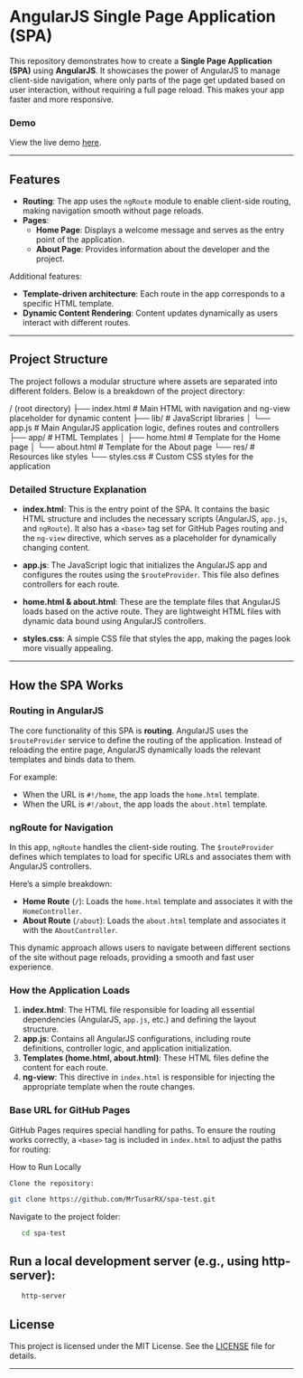 # AngularJS Single Page Application (SPA)

This repository demonstrates how to create a **Single Page Application (SPA)** using **AngularJS**. It showcases the power of AngularJS to manage client-side navigation, where only parts of the page get updated based on user interaction, without requiring a full page reload. This makes your app faster and more responsive.

### Demo

View the live demo [here](https://mrtusarrx.github.io/spa-test/).

---

## Features

- **Routing**: The app uses the `ngRoute` module to enable client-side routing, making navigation smooth without page reloads.
- **Pages**:
  - **Home Page**: Displays a welcome message and serves as the entry point of the application.
  - **About Page**: Provides information about the developer and the project.
  
Additional features:
- **Template-driven architecture**: Each route in the app corresponds to a specific HTML template.
- **Dynamic Content Rendering**: Content updates dynamically as users interact with different routes.

---

## Project Structure

The project follows a modular structure where assets are separated into different folders. Below is a breakdown of the project directory:

/ (root directory) ├── index.html # Main HTML with navigation and ng-view placeholder for dynamic content ├── lib/ # JavaScript libraries │ └── app.js # Main AngularJS application logic, defines routes and controllers ├── app/ # HTML Templates │ ├── home.html # Template for the Home page │ └── about.html # Template for the About page └── res/ # Resources like styles └── styles.css # Custom CSS styles for the application


### Detailed Structure Explanation

- **index.html**: This is the entry point of the SPA. It contains the basic HTML structure and includes the necessary scripts (AngularJS, `app.js`, and `ngRoute`). It also has a `<base>` tag set for GitHub Pages routing and the `ng-view` directive, which serves as a placeholder for dynamically changing content.
  
- **app.js**: The JavaScript logic that initializes the AngularJS app and configures the routes using the `$routeProvider`. This file also defines controllers for each route.

- **home.html & about.html**: These are the template files that AngularJS loads based on the active route. They are lightweight HTML files with dynamic data bound using AngularJS controllers.

- **styles.css**: A simple CSS file that styles the app, making the pages look more visually appealing.

---

## How the SPA Works

### **Routing in AngularJS**
The core functionality of this SPA is **routing**. AngularJS uses the `$routeProvider` service to define the routing of the application. Instead of reloading the entire page, AngularJS dynamically loads the relevant templates and binds data to them.

For example:
- When the URL is `#!/home`, the app loads the `home.html` template.
- When the URL is `#!/about`, the app loads the `about.html` template.

### **ngRoute for Navigation**
In this app, `ngRoute` handles the client-side routing. The `$routeProvider` defines which templates to load for specific URLs and associates them with AngularJS controllers.

Here’s a simple breakdown:
- **Home Route** (`/`): Loads the `home.html` template and associates it with the `HomeController`.
- **About Route** (`/about`): Loads the `about.html` template and associates it with the `AboutController`.

This dynamic approach allows users to navigate between different sections of the site without page reloads, providing a smooth and fast user experience.

### **How the Application Loads**
1. **index.html**: The HTML file responsible for loading all essential dependencies (AngularJS, `app.js`, etc.) and defining the layout structure.
2. **app.js**: Contains all AngularJS configurations, including route definitions, controller logic, and application initialization.
3. **Templates (home.html, about.html)**: These HTML files define the content for each route.
4. **ng-view**: This directive in `index.html` is responsible for injecting the appropriate template when the route changes.

### **Base URL for GitHub Pages**
GitHub Pages requires special handling for paths. To ensure the routing works correctly, a `<base>` tag is included in `index.html` to adjust the paths for routing:

How to Run Locally

    Clone the repository:

```bash
git clone https://github.com/MrTusarRX/spa-test.git
```

Navigate to the project folder:

```bash
   cd spa-test
```

## Run a local development server (e.g., using http-server):

 ```bash npm install -g http-server
    http-server
```
## License

This project is licensed under the MIT License. See the [LICENSE](https://github.com/MrTusarRX/spa-test/blob/main/LICENSE) file for details.

---
